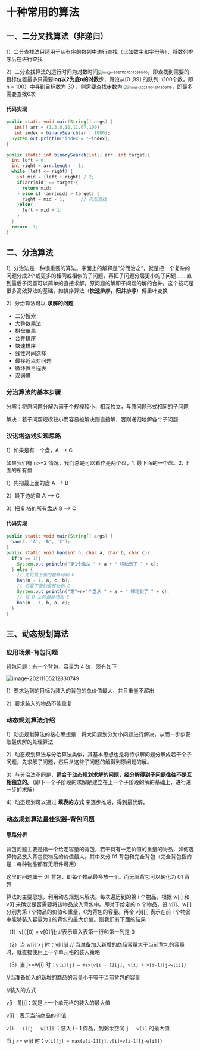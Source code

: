 # 十种常用的算法

## 一、二分叉找算法（非递归）

1）二分查找法只适用于从有序的数列中进行查找（比如数字和字母等），将数列排序后在进行查找

2）二分查找算法的运行时间为对数时间<img src="https://lixianghong.oss-cn-beijing.aliyuncs.com/image-20211104214059840.png" alt="image-20211104214059840" style="zoom: 67%;" />，即查找到需要的目标位置最多只需要**log以2为底n的对数**步，假设从[0 ,99] 的队列（100个数，即 n = 100）中寻到目标数为 30 ，则需要查找步数为 <img src="https://lixianghong.oss-cn-beijing.aliyuncs.com/image-20211104214306119.png" alt="image-20211104214306119" style="zoom:67%;" />，即最多需要查找6次



#### 代码实现

```java
public static void main(String[] args) {
   int[] arr = {1,3,8,10,11,67,100};
   int index = binarySearch(arr, 1000);
  System.out.println("index = "+index);
}

public static int binarySearch(int[] arr, int target){
  int left = 0;
  int right = arr.length - 1;
  while (left <= right) {
    int mid = (left + right) / 2;
    if(arr[mid] == target){
      return mid;
    } else if (arr[mid] > target) {
      right = mid - 1;      // 向左查找
    }else{
      left = mid + 1;
    }
  }
  return -1;
}
```



## 二、分治算法

1）分治法是一种很重要的算法。字面上的解释是”分而治之“，就是把一个复杂的问题分成2个或更多的相同或相似的子问题，再把子问题分层更小的子问题.......直到最后子问题可以简单的直接求解，原问题的解即子问题的解的合并。这个技巧是很多高效算法的基础，如排序算法（**快速排序，归并排序**）傅里叶变换

2）分治算法可以 **求解的问题**

- 二分搜索
- 大整数乘法
- 棋盘覆盖
- 合并排序
- 快速排序
- 线性时间选择
- 最接近点对问题
- 循环赛日程表
- 汉诺塔

### 分治算法的基本步骤

分解：将原问题分解为诺干个规模较小，相互独立，与原问题形式相同的子问题

解决：若子问题规模较小而容易被解决则直接解，否则递归地解各个子问题



### 汉诺塔游戏实现思路

1）如果是有一个盘，A --> C

如果我们有 n>=2 情况，我们总是可以看作是两个盘，1. 最下面的一个盘。2. 上面的所有盘

1）先把最上面的盘 A --> B

2）最下边的盘 A --> C

3）把 B 塔的所有盘从 B --> C



#### 代码实现

```java
public static void main(String[] args) {
  han(2, 'A', 'B', 'C');
}
public static void han(int n, char a, char b, char c){
  if(n == 1){
    System.out.println("第1个盘从 " + a + " 移动到了 " + c);
  } else {
    // 先将最上面的盘移动到 B
    han(n - 1, a, c, b);
    // 将最下面的盘移动到 C
    System.out.println("第"+n+"个盘从 " + a + " 移动到了 " + c);
    // 将 B 上的盘移动到 C
    han(n - 1, b, a, c);
  }
}
```



## 三、动态规划算法

### 应用场景-背包问题

背包问题：有一个背包，容量为 4 磅，现有如下

![image-20211105212830749](https://lixianghong.oss-cn-beijing.aliyuncs.com/image-20211105212830749.png)

1）要求达到的目标为装入的背包的总价值最大，并且重量不超出

2）要求装入的物品不能重复



### 动态规划算法介绍

1）动态规划算法的核心思想是：将大问题划分为小问题进行解决，从而一步步获取最优解的处理算法

2）动态规划算法与分治算法类似，其基本思想也是将待求解问题分解成若干个子问题，先求解子问题，然后从这些子问题的解得到原问题的解。

3）与分治法不同是，**适合于动态规划求解的问题，经分解得到子问题往往不是互相独立的。**（即下一个子阶段的求解是建立在上一个子阶段的解的基础上，进行进一步的求解）

4）动态规划可以通过 **填表的方式** 来逐步推进，得到最优解。



### 动态规划算法最佳实践-背包问题

#### 思路分析

背包问题主要是指一个给定容量的背包，若干具有一定价值的重量的物品，如何选择物品放入背包使物品的价值最大。其中又分 01 背包和完全背包（完全背包指的是：每种物品都有无限件可用）

这里的问题属于 01 背包，即每个物品最多放一个。而无限背包可以转化为 01 背包



算法的主要思想，利用动态规划来解决。每次遍历到的第 i 个物品，根据 w[i] 和 v[i] 来确定是否需要将该物品放入背包中。即对于给定的 n 个物品，设 v[i]、w[i] 分别为第 i 个物品的价值和重量，C为背包的容量。再令 v\[i][j] 表示在前 i 个物品中能够装入容量为 j 的背包的最大价值。则我们有下面的结果：

（1）v\[i][0]  = v\[0][j];	//表示填入表第一行和第一列是 0

（2）当 w[i] > j 时：v\[i][j] 	// 当准备加入新增的商品容量大于当前背包的容量时，就直接使用上一个单元格的装入策略

（3）当 j>=w[i] 时：`v[i][j] = max{v[i - 1][j], v[i] + v[i-1][j-w[i]]}` 

//当准备加入的新增的商品的容量小于等于当前背包的容量

//装入的方式

v\[i - 1][j]：就是上一个单元格的装入的最大值

v[i]：表示当前商品的价值

 `v[i - 1][j - w[i]]` ：装入 i - 1 商品，到剩余空间 `j - w[i]` 的最大值

当 j >= w[i] 时：`v[i][j] = max{v[i-1][j],v[i]+v[i-1][j-w[i]]}`



















































































